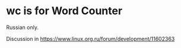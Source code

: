 # wc is for Word Counter
Russian only.

Discussion in https://www.linux.org.ru/forum/development/11602363
